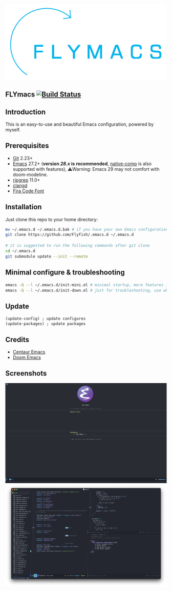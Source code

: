 ![logo](./media/logo.png)

## FLYmacs [![Build Status](https://github.com/FlyfishO25/.emacs.d/workflows/CI/badge.svg)](https://github.com/FlyfishO25/.emacs.d/actions?query=workflow%3ACI)

## Introduction

This is an easy-to-use and beautiful Emacs configuration, powered by myself.

## Prerequisites

* [Git](https://git-scm.com/) 2.23+
* [Emacs](https://www.gnu.org/software/emacs/) 27.2+ (**version *28.x* is recommended**, [native-comp](https://www.emacswiki.org/emacs/GccEmacs) is also supported with features), ⚠️Warning: Emacs 29 may not comfort with doom-modeline.
* [ripgrep](https://github.com/BurntSushi/ripgrep) 11.0+
* [clangd](https://clangd.llvm.org)
* [Fira Code Font](https://github.com/tonsky/FiraCode)

## Installation

Just clone this repo to your home directory:
```sh
mv ~/.emacs.d ~/.emacs.d.bak # if you have your own Emacs configuration, then make a backup
git clone https://github.com/Flyfish/.emacs.d ~/.emacs.d

# it is suggested to run the following commands after git clone
cd ~/.emacs.d
git submodule update --init --remote
```

## Minimal configure & troubleshooting
```sh
emacs -Q --l ~/.emacs.d/init-mini.el # minimal startup, more features included
emacs -Q --l ~/.emacs.d/init-down.el # just for troubleshooting, use when emacs down completely
```

## Update
```elisp
(update-config) ; update configures
(update-packages) ; update packages
```

## Credits

* [Centaur Emacs](https://github.com/seagle0128/.emacs.d)
* [Doom Emacs](https://github.com/hlissner/doom-emacs)

## Screenshots

![Screenshot-1](./media/Screenshot-1.png)
![Screenshot-2](./media/Screenshot-2.png)
